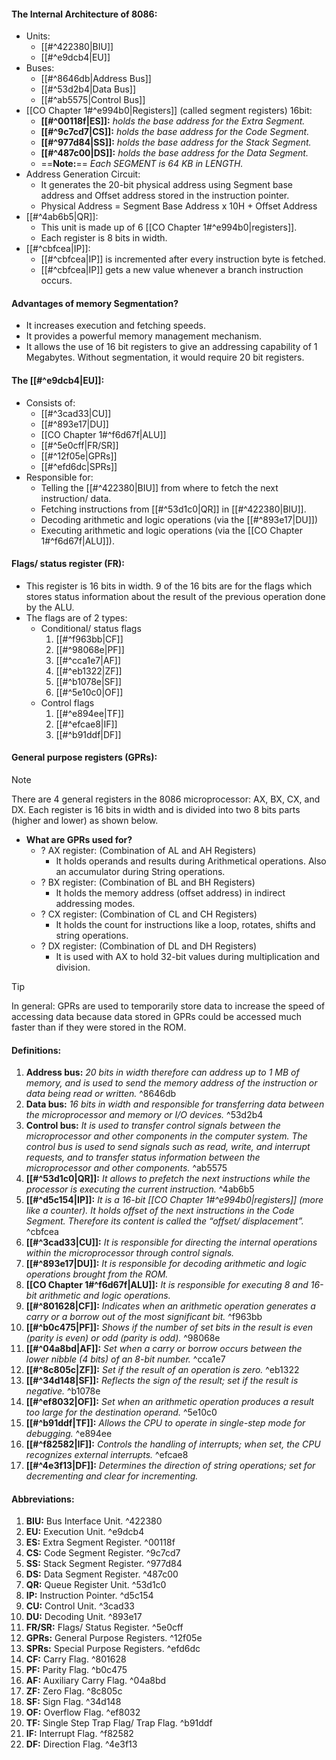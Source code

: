 #### The Internal Architecture of 8086:
- Units:
	- [[#^422380|BIU]]
	- [[#^e9dcb4|EU]]
- Buses:
	- [[#^8646db|Address Bus]]
	- [[#^53d2b4|Data Bus]]
	- [[#^ab5575|Control Bus]]
- [[CO Chapter 1#^e994b0|Registers]] (called segment registers) 16bit:
	- **[[#^00118f|ES]]:** *holds the base address for the Extra Segment.*
	- **[[#^9c7cd7|CS]]:** *holds the base address for the Code Segment.*
	- **[[#^977d84|SS]]:** *holds the base address for the Stack Segment.*
	- **[[#^487c00|DS]]:** *holds the base address for the Data Segment.*
	- ==**Note:**== *Each SEGMENT is 64 KB in LENGTH.*
- Address Generation Circuit:
	- It generates the 20-bit physical address using Segment base address and Offset address stored in the instruction pointer.
	- Physical Address = Segment Base Address x 10H + Offset Address
- [[#^4ab6b5|QR]]:
	- This unit is made up of 6 [[CO Chapter 1#^e994b0|registers]].
	- Each register is 8 bits in width.
- [[#^cbfcea|IP]]:
	- [[#^cbfcea|IP]] is incremented after every instruction byte is fetched.
	- [[#^cbfcea|IP]] gets a new value whenever a branch instruction occurs.
#### Advantages of memory Segmentation?
- It increases execution and fetching speeds.
- It provides a powerful memory management mechanism.
- It allows the use of 16 bit registers to give an addressing capability of 1 Megabytes. Without segmentation, it would require 20 bit registers.



#### The [[#^e9dcb4|EU]]:
- Consists of:
	- [[#^3cad33|CU]]
	- [[#^893e17|DU]]
	- [[CO Chapter 1#^f6d67f|ALU]]
	- [[#^5e0cff|FR/SR]]
	- [[#^12f05e|GPRs]]
	- [[#^efd6dc|SPRs]]
- Responsible for:
	- Telling the [[#^422380|BIU]] from where to fetch the next instruction/ data.
	- Fetching instructions from [[#^53d1c0|QR]] in [[#^422380|BIU]].
	- Decoding arithmetic and logic operations (via the [[#^893e17|DU]])
	- Executing arithmetic and logic operations (via the  [[CO Chapter 1#^f6d67f|ALU]]).

#### Flags/ status register (FR):
 - This register is 16 bits in width. 9 of the 16 bits are for the flags which stores status information about the result of the previous operation done by the ALU.
 - The flags are of 2 types:
	 - Conditional/ status flags
		1. [[#^f963bb|CF]]
		2. [[#^98068e|PF]]
		3. [[#^cca1e7|AF]]
		4. [[#^eb1322|ZF]]
		5. [[#^b1078e|SF]]
		6. [[#^5e10c0|OF]]
	- Control flags
		1. [[#^e894ee|TF]]
		2. [[#^efcae8|IF]]
		3. [[#^b91ddf|DF]]

#### General purpose registers (GPRs):
> [!NOTE]
> There are 4 general registers in the 8086 microprocessor: AX, BX, CX, and DX. Each register is 16 bits in width and is divided into two 8 bits parts (higher and lower) as shown below.

- **What are GPRs used for?**
	- ? AX register: (Combination of AL and AH Registers)
		- It holds operands and results during Arithmetical operations. Also an accumulator during String operations.
	- ? BX register: (Combination of BL and BH Registers)
		- It holds the memory address (offset address) in indirect addressing modes.
	- ? CX register: (Combination of CL and CH Registers)
		- It holds the count for instructions like a loop, rotates, shifts and string operations.
	- ? DX register: (Combination of DL and DH Registers)
		- It is used with AX to hold 32-bit values during multiplication and division.
> [!TIP]
> In general: GPRs are used to temporarily store data to increase the speed of accessing data because data stored in GPRs could be accessed much faster than if they were stored in the ROM.
#### Definitions:
1. **Address bus:** *20 bits in width therefore can address up to 1 MB of memory, and is used to send the memory address of the instruction or data being read or written.* ^8646db
2. **Data bus:** *16 bits in width and responsible for transferring data between the microprocessor and memory or I/O devices.* ^53d2b4
3. **Control bus:** *It is used to transfer control signals between the microprocessor and other components in the computer system. The control bus is used to send signals such as read, write, and interrupt requests, and to transfer status information between the microprocessor and other components.* ^ab5575
4. **[[#^53d1c0|QR]]:** *It allows to prefetch the next instructions while the processor is executing the current instruction.* ^4ab6b5
5. **[[#^d5c154|IP]]:** *It is a 16-bit [[CO Chapter 1#^e994b0|registers]] (more like a counter). It holds offset of the next instructions in the Code Segment. Therefore its content is called the “offset/ displacement”.* ^cbfcea
6. **[[#^3cad33|CU]]:** *It is responsible for directing the internal operations within the microprocessor through control signals.*
7. **[[#^893e17|DU]]:** *It is responsible for decoding arithmetic and logic operations brought from the ROM.*
8. **[[CO Chapter 1#^f6d67f|ALU]]:** *It is responsible for executing 8 and 16-bit arithmetic and logic operations.*
9. **[[#^801628|CF]]:** *Indicates when an arithmetic operation generates a carry or a borrow out of the most significant bit.* ^f963bb
10. **[[#^b0c475|PF]]:** *Shows if the number of set bits in the result is even (parity is even) or odd (parity is odd).* ^98068e
11. **[[#^04a8bd|AF]]:** *Set when a carry or borrow occurs between the lower nibble (4 bits) of an 8-bit number.* ^cca1e7
12. **[[#^8c805c|ZF]]:** *Set if the result of an operation is zero.* ^eb1322
13. **[[#^34d148|SF]]:** *Reflects the sign of the result; set if the result is negative.* ^b1078e
14. **[[#^ef8032|OF]]:** *Set when an arithmetic operation produces a result too large for the destination operand.* ^5e10c0
15. **[[#^b91ddf|TF]]:** *Allows the CPU to operate in single-step mode for debugging.* ^e894ee
16. **[[#^f82582|IF]]:** *Controls the handling of interrupts; when set, the CPU recognizes external interrupts.* ^efcae8
17. **[[#^4e3f13|DF]]:** *Determines the direction of string operations; set for decrementing and clear for incrementing.*
#### Abbreviations:
1. **BIU:** Bus Interface Unit. ^422380
2. **EU:** Execution Unit. ^e9dcb4
3. **ES:** Extra Segment Register. ^00118f
4. **CS:** Code Segment Register. ^9c7cd7
5. **SS:** Stack Segment Register. ^977d84
6. **DS:** Data Segment Register. ^487c00
7. **QR:** Queue Register Unit. ^53d1c0
8. **IP:** Instruction Pointer. ^d5c154
9. **CU:** Control Unit. ^3cad33
10. **DU:** Decoding Unit. ^893e17
11. **FR/SR:** Flags/ Status Register. ^5e0cff
12. **GPRs:** General Purpose Registers.  ^12f05e
13. **SPRs:** Special Purpose Registers. ^efd6dc
14. **CF:** Carry Flag. ^801628
15. **PF:** Parity Flag. ^b0c475
16. **AF:** Auxiliary Carry Flag. ^04a8bd
17. **ZF:** Zero Flag. ^8c805c
18. **SF:** Sign Flag. ^34d148
19. **OF:** Overflow Flag. ^ef8032
20. **TF:** Single Step Trap Flag/ Trap Flag. ^b91ddf
21. **IF:** Interrupt Flag. ^f82582
22. **DF:** Direction Flag. ^4e3f13